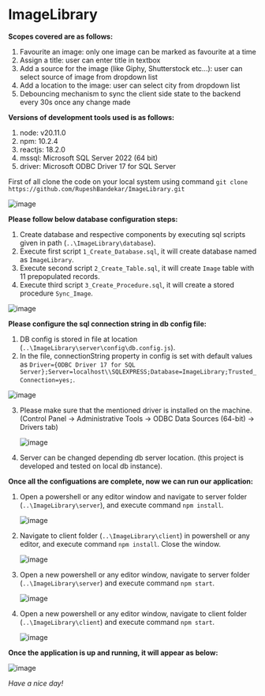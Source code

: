 # ImageLibrary
**Scopes covered are as follows:**
1) Favourite an image: only one image can be marked as favourite at a time
2) Assign a title: user can enter title in textbox
3) Add a source for the image (like Giphy, Shutterstock etc...): user can select source of image from dropdown list
4) Add a location to the image: user can select city from dropdown list
5) Debouncing mechanism to sync the client side state to the backend every 30s once any change made
   
**Versions of development tools used is as follows:**
1) node: v20.11.0
2) npm: 10.2.4
3) reactjs: 18.2.0
4) mssql: Microsoft SQL Server 2022 (64 bit)
5) driver: Microsoft ODBC Driver 17 for SQL Server

First of all clone the code on your local system using command `git clone https://github.com/RupeshBandekar/ImageLibrary.git`

![image](https://github.com/RupeshBandekar/ImageLibrary/assets/49030092/32f2a17b-c17e-4cb9-95ae-c15ace340979)

**Please follow below database configuration steps:**
1) Create database and respective components by executing sql scripts given in path (`..\ImageLibrary\database`).
2) Execute first script `1_Create_Database.sql`, it will create database named as `ImageLibrary`.
3) Execute second script `2_Create_Table.sql`, it will create `Image` table with 11 prepopulated records.
4) Execute third script `3_Create_Procedure.sql`, it will create a stored procedure `Sync_Image`.
   
![image](https://github.com/RupeshBandekar/ImageLibrary/assets/49030092/72f85971-e3e2-4ec0-a4a1-0f7b5b5f6eaf)


**Please configure the sql connection string in db config file:**
1) DB config is stored in file at location (`..\ImageLibrary\server\config\db.config.js`).
2) In the file, connectionString property in config is set with default values as
   ```Driver={ODBC Driver 17 for SQL Server};Server=localhost\\SQLEXPRESS;Database=ImageLibrary;Trusted_Connection=yes;```.
   
![image](https://github.com/RupeshBandekar/ImageLibrary/assets/49030092/444f738c-077e-443f-abae-72f616624fef)

3) Please make sure that the mentioned driver is installed on the machine. (Control Panel -> Administrative Tools -> ODBC Data Sources (64-bit) -> Drivers tab)

   ![image](https://github.com/RupeshBandekar/ImageLibrary/assets/49030092/32719d94-4da6-4955-a6c0-556f79a501e8)

4) Server can be changed depending db server location. (this project is developed and tested on local db instance).

**Once all the configuations are complete, now we can run our application:**
1) Open a powershell or any editor window and navigate to server folder (`..\ImageLibrary\server`), and execute command `npm install`.
   
   ![image](https://github.com/RupeshBandekar/ImageLibrary/assets/49030092/50811e25-2878-4373-9f5e-63489767cd4b)

2) Navigate to client folder (`..\ImageLibrary\client`) in powershell or any editor, and execute command `npm install`. Close the window.
   
   ![image](https://github.com/RupeshBandekar/ImageLibrary/assets/49030092/356bc366-4c64-4c92-891b-4f119f49466b)

3) Open a new powershell or any editor window, navigate to server folder (`..\ImageLibrary\server`) and execute command `npm start`.
   
   ![image](https://github.com/RupeshBandekar/ImageLibrary/assets/49030092/d1ab757d-7127-48f3-8bd0-fdddf841415d)

4) Open a new powershell or any editor window, navigate to client folder (`..\ImageLibrary\client`) and execute command `npm start`.
   
   ![image](https://github.com/RupeshBandekar/ImageLibrary/assets/49030092/a03f6830-2258-4a00-b5e3-cd99713b175a)


**Once the application is up and running, it will appear as below:**

![image](https://github.com/RupeshBandekar/ImageLibrary/assets/49030092/c802bfc7-7661-4266-96b1-dcc072369a5e)

_Have a nice day!_
